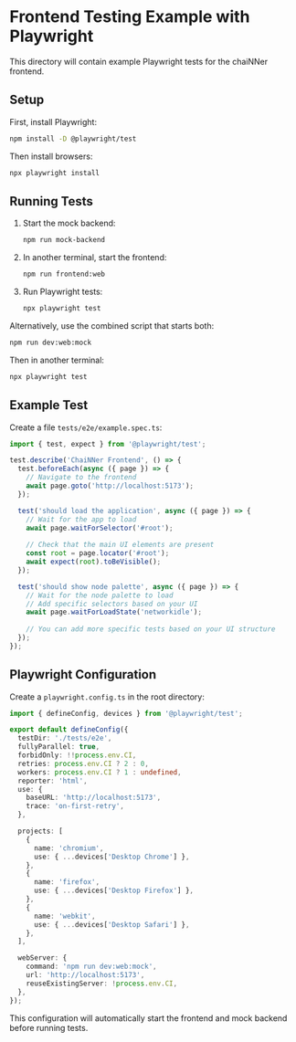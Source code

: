 # Frontend Testing Example with Playwright

This directory will contain example Playwright tests for the chaiNNer frontend.

## Setup

First, install Playwright:

```bash
npm install -D @playwright/test
```

Then install browsers:

```bash
npx playwright install
```

## Running Tests

1. Start the mock backend:
   ```bash
   npm run mock-backend
   ```

2. In another terminal, start the frontend:
   ```bash
   npm run frontend:web
   ```

3. Run Playwright tests:
   ```bash
   npx playwright test
   ```

Alternatively, use the combined script that starts both:
```bash
npm run dev:web:mock
```

Then in another terminal:
```bash
npx playwright test
```

## Example Test

Create a file `tests/e2e/example.spec.ts`:

```typescript
import { test, expect } from '@playwright/test';

test.describe('ChaiNNer Frontend', () => {
  test.beforeEach(async ({ page }) => {
    // Navigate to the frontend
    await page.goto('http://localhost:5173');
  });

  test('should load the application', async ({ page }) => {
    // Wait for the app to load
    await page.waitForSelector('#root');
    
    // Check that the main UI elements are present
    const root = page.locator('#root');
    await expect(root).toBeVisible();
  });

  test('should show node palette', async ({ page }) => {
    // Wait for the node palette to load
    // Add specific selectors based on your UI
    await page.waitForLoadState('networkidle');
    
    // You can add more specific tests based on your UI structure
  });
});
```

## Playwright Configuration

Create a `playwright.config.ts` in the root directory:

```typescript
import { defineConfig, devices } from '@playwright/test';

export default defineConfig({
  testDir: './tests/e2e',
  fullyParallel: true,
  forbidOnly: !!process.env.CI,
  retries: process.env.CI ? 2 : 0,
  workers: process.env.CI ? 1 : undefined,
  reporter: 'html',
  use: {
    baseURL: 'http://localhost:5173',
    trace: 'on-first-retry',
  },

  projects: [
    {
      name: 'chromium',
      use: { ...devices['Desktop Chrome'] },
    },
    {
      name: 'firefox',
      use: { ...devices['Desktop Firefox'] },
    },
    {
      name: 'webkit',
      use: { ...devices['Desktop Safari'] },
    },
  ],

  webServer: {
    command: 'npm run dev:web:mock',
    url: 'http://localhost:5173',
    reuseExistingServer: !process.env.CI,
  },
});
```

This configuration will automatically start the frontend and mock backend before running tests.
